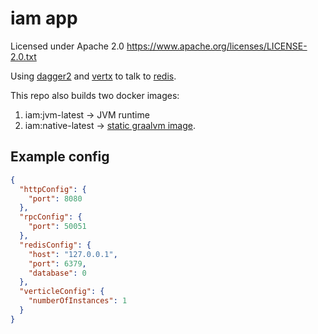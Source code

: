 # iam app

Licensed under Apache 2.0 https://www.apache.org/licenses/LICENSE-2.0.txt

Using [dagger2](https://dagger.dev/) and [vertx](https://vertx.io/) to talk to [redis](https://redis.io/).

This repo also builds two docker images:
1. iam:jvm-latest -> JVM runtime
2. iam:native-latest -> [static graalvm image](https://www.graalvm.org/latest/reference-manual/native-image/guides/build-static-executables/#build-a-static-native-executable).

## Example config

```json
{
  "httpConfig": {
    "port": 8080
  },
  "rpcConfig": {
    "port": 50051
  },
  "redisConfig": {
    "host": "127.0.0.1",
    "port": 6379,
    "database": 0
  },
  "verticleConfig": {
    "numberOfInstances": 1
  }
}
```

